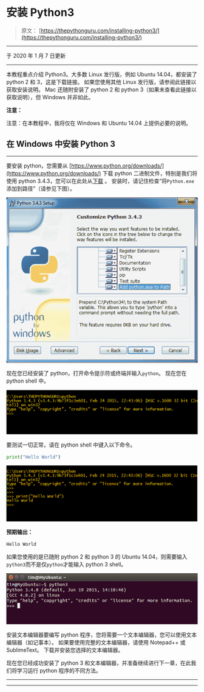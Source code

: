 # 安装 Python3

> 原文： [https://thepythonguru.com/installing-python3/](https://thepythonguru.com/installing-python3/)

* * *

于 2020 年 1 月 7 日更新

* * *

本教程重点介绍 Python3。大多数 Linux 发行版，例如 Ubuntu 14.04，都安装了 python 2 和 3，这是下载链接。 如果您使用其他 Linux 发行版，请参阅此链接以获取安装说明。 Mac 还随附安装了 python 2 和 python 3（如果未查看此链接以获取说明），但 Windows 并非如此。

**注意：**

注意：在本教程中，我将仅在 Windows 和 Ubuntu 14.04 上提供必要的说明。

## 在 Windows 中安装 Python 3

* * *

要安装 python，您需要从 [https://www.python.org/downloads/](https://www.python.org/downloads/) 下载 python 二进制文件，特别是我们将使用 python 3.4.3，您可以在此处从[下载](https://www.python.org/downloads/release/python-343/) 。 安装时，请记住检查“将`Python.exe`添加到路径”（请参见下图）。

![install-python.png](img/fe7cf26a723283da03ef589149ee7c3c.png)

现在您已经安装了 python，打开命令提示符或终端并输入`python`。 现在您在 python shell 中。

![python-shell.png](img/1465df1cc7b49f4ef431f26f7e1627ab.png)

要测试一切正常，请在 python shell 中键入以下命令。

```py
print("Hello World")

```

![hello-python.png](img/ff8e1e812772d3d072395aa647df7499.png)

**预期输出：**

```py
Hello World

```

如果您使用的是已随附 python 2 和 python 3 的 Ubuntu 14.04，则需要输入`python3`而不是仅`python`才能输入 python 3 shell。

![invoke-python3.png](img/08b661eaec8ff40dbd5e2fbc5e7bb843.png)

安装文本编辑器要编写 python 程序，您将需要一个文本编辑器，您可以使用文本编辑器（如记事本）。 如果要使用完整的文本编辑器，请使用 Notepad++ 或 SublimeText。 下载并安装您选择的文本编辑器。

现在您已经成功安装了 python 3 和文本编辑器，并准备继续进行下一章，在此我们将学习运行 python 程序的不同方法。

* * *

* * *